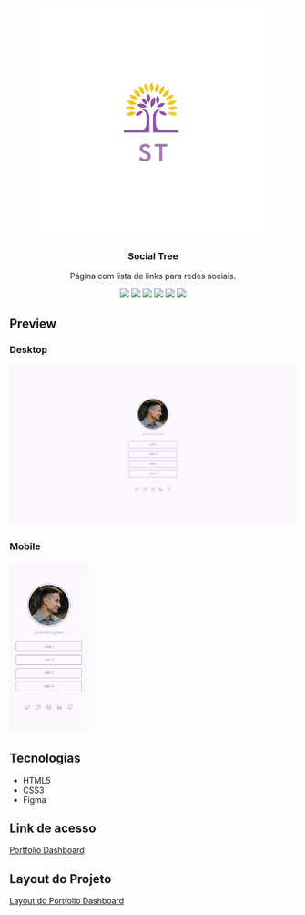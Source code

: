 <div align="center">
<img src="https://github.com/udanielnogueira/social-tree/blob/main/assets/social-tree-logo.png" alt="Social Tree logo" height="400">
<h3>Social Tree</h3>
<p>Página com lista de links para redes sociais.</p>
<img src="https://img.shields.io/github/languages/count/udanielnogueira/social-tree">
<img src="https://img.shields.io/github/languages/top/udanielnogueira/social-tree">
<img src="https://img.shields.io/github/languages/code-size/udanielnogueira/social-tree">
<img src="https://img.shields.io/github/license/udanielnogueira/social-tree">
<img src="https://img.shields.io/github/last-commit/udanielnogueira/social-tree">
<img src="https://img.shields.io/github/deployments/udanielnogueira/social-tree/github-pages">
</div>

## Preview

### Desktop 

![Preview do projeto](assets/social-tree-desktop.png "Social Tree Desktop Preview")

### Mobile

<img src="assets/social-tree-mobile.JPG" height="300" alt="Social Tree Mobile Preview">

## Tecnologias

- HTML5
- CSS3
- Figma

## Link de acesso

<a href="https://udanielnogueira.github.io/social-tree/" target="_blank">Portfolio Dashboard</a>

## Layout do Projeto

<a href="https://www.figma.com/file/xm70w668XkJnMFm6JjuIQI/DD-Social-links">Layout do Portfolio Dashboard</a>

<!-- 
Images
![Image](image.png "Image")
 -->

 <!-- 
Gifs
Windows + G
Windows + Alt + R
https://cloudconvert.com/mp4-to-gif
https://www.iloveimg.com/compress-image/compress-gif
-->

<!-- 
Badges
https://shields.io/
https://simpleicons.org/
https://forthebadge.com/
https://github.com/alexandresanlim/Badges4-README.md-Profile
 -->

<!-- 
Logos
https://temp-mail.org/en/
https://www.shopify.com/br/ferramentas/criador-de-logo
-->

<!-- 
Refs
https://github.com/othneildrew/Best-README-Template
https://github.com/matiassingers/awesome-readme
https://github.com/amitmerchant1990/electron-markdownify
 -->